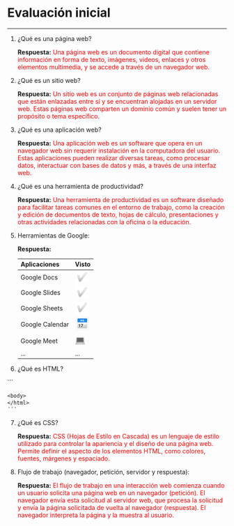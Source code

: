 # Evaluación inicial
________________________

1. ¿Qué es una página web?

   **Respuesta:** <span style="color:red">Una página web es un documento digital que contiene información en forma de texto, imágenes, videos, enlaces y otros elementos multimedia, y se accede a través de un navegador web.</span>

2. ¿Qué es un sitio web?

   **Respuesta:** <span style="color:red">Un sitio web es un conjunto de páginas web relacionadas que están enlazadas entre sí y se encuentran alojadas en un servidor web. Estas páginas web comparten un dominio común y suelen tener un propósito o tema específico.</span>

3. ¿Qué es una aplicación web?

   **Respuesta:** <span style="color:red">Una aplicación web es un software que opera en un navegador web sin requerir instalación en la computadora del usuario. Estas aplicaciones pueden realizar diversas tareas, como procesar datos, interactuar con bases de datos y más, a través de una interfaz web.</span>

4. ¿Qué es una herramienta de productividad?

   **Respuesta:** <span style="color:red">Una herramienta de productividad es un software diseñado para facilitar tareas comunes en el entorno de trabajo, como la creación y edición de documentos de texto, hojas de cálculo, presentaciones y otras actividades relacionadas con la oficina o la educación.</span>

5. Herramientas de Google:

   **Respuesta:** 

   |Aplicaciones| Visto|
   |------------|------|
   |Google Docs|![Tick](https://github.com/MerinoVic115/SMX2-M8UF1A2/blob/main/Captura%20de%20pantalla%202023-09-29%20160012.png "Tick")|
   |Google Slides|![Tick](https://github.com/MerinoVic115/SMX2-M8UF1A2/blob/main/Captura%20de%20pantalla%202023-09-29%20160012.png "Tick")|
   |Google Sheets|![Tick](https://github.com/MerinoVic115/SMX2-M8UF1A2/blob/main/Captura%20de%20pantalla%202023-09-29%20160012.png "Tick")|
   |Google Calendar|![Calendario](https://github.com/MerinoVic115/SMX2-M8UF1A2/blob/main/2.png "Calendario")|
   |Google Meet|![Google Meet](https://github.com/MerinoVic115/SMX2-M8UF1A2/blob/main/3.png "Google Meet")|
   |...|...|

6. ¿Qué es HTML?

  ´´´
   <!DOCTYPE html>
   <html lang="en">
   <head>
        <meta charset="UTF-8">
        <meta http-equiv="X-AU-Compatible" content=IE=edge">
        <meta name="viewport" content"width=device-width, initial-scale=1.0>
    </head>
    <body>

    <body>
    </html>
    ´´´    

7. ¿Qué es CSS?

   **Respuesta:** <span style="color:red">CSS (Hojas de Estilo en Cascada) es un lenguaje de estilo utilizado para controlar la apariencia y el diseño de una página web. Permite definir el aspecto de los elementos HTML, como colores, fuentes, márgenes y espaciado.</span>

8. Flujo de trabajo (navegador, petición, servidor y respuesta):

   **Respuesta:** <span style="color:red">El flujo de trabajo en una interacción web comienza cuando un usuario solicita una página web en un navegador (petición). El navegador envía esta solicitud al servidor web, que procesa la solicitud y envía la página solicitada de vuelta al navegador (respuesta). El navegador interpreta la página y la muestra al usuario.</span>
